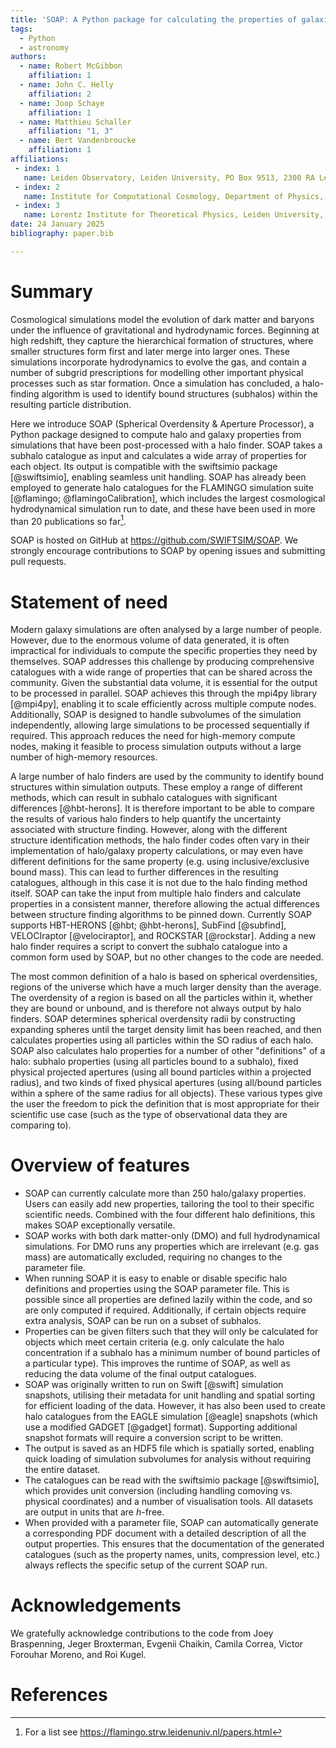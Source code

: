 ```yaml
---
title: 'SOAP: A Python package for calculating the properties of galaxies and halos formed in cosmological simulations'
tags:
  - Python
  - astronomy
authors:
  - name: Robert McGibbon
    affiliation: 1
  - name: John C. Helly
    affiliation: 2
  - name: Joop Schaye 
    affiliation: 1
  - name: Matthieu Schaller
    affiliation: "1, 3"
  - name: Bert Vandenbroucke
    affiliation: 1
affiliations:
 - index: 1
   name: Leiden Observatory, Leiden University, PO Box 9513, 2300 RA Leiden, the Netherlands
 - index: 2
   name: Institute for Computational Cosmology, Department of Physics, University of Durham, South Road, Durham, DH1 3LE, UK
 - index: 3
   name: Lorentz Institute for Theoretical Physics, Leiden University, PO box 9506, 2300 RA Leiden, the Netherlands
date: 24 January 2025
bibliography: paper.bib

---
```


# Summary

Cosmological simulations model the evolution of dark matter and baryons under 
the influence of gravitational and hydrodynamic forces. Beginning at 
high redshift, they capture the hierarchical formation of structures, where smaller 
structures form first and later merge into larger ones. These simulations incorporate
hydrodynamics to evolve the gas, and contain a number of subgrid prescriptions
for modelling other important physical processes such as star formation. Once a 
simulation has concluded, a halo-finding algorithm is used to identify bound 
structures (subhalos) within the resulting particle distribution.

Here we introduce SOAP (Spherical Overdensity & Aperture Processor), 
a Python package designed to compute halo and galaxy properties from simulations that
have been post-processed with a halo finder. SOAP takes a subhalo catalogue as 
input and calculates a wide array of properties for each object. Its output 
is compatible with the swiftsimio package [@swiftsimio], enabling seamless unit
handling. SOAP has already been employed to generate halo catalogues for the 
FLAMINGO simulation suite [@flamingo; @flamingoCalibration], which includes the largest cosmological 
hydrodynamical simulation run to date, and these have been used in more than
20 publications so far[^1].

SOAP is hosted on GitHub at https://github.com/SWIFTSIM/SOAP. We strongly encourage
contributions to SOAP by opening issues and submitting pull requests.

# Statement of need

Modern galaxy simulations are often analysed by a large number of people. However,
due to the enormous volume of data generated, it is often impractical for individuals
to compute the specific properties they need by themselves. SOAP addresses this challenge
by producing comprehensive catalogues with a wide range of properties that can be
shared across the community. Given the substantial data volume, it is essential
for the output to be processed in parallel. SOAP achieves this through the mpi4py library
[@mpi4py], enabling it to scale efficiently across multiple compute nodes.
Additionally, SOAP is designed to handle subvolumes of the simulation independently,
allowing large simulations to be processed sequentially if required. This approach reduces the need
for high-memory compute nodes, making it feasible to process
simulation outputs without a large number of high-memory resources.

A large number of halo finders are used by the community
to identify bound structures within simulation outputs. These employ a range of different methods, 
which can result in subhalo catalogues with significant differences [@hbt-herons].
It is therefore important to be able to compare the results of various halo finders to 
help quantify the uncertainty associated with structure finding.
However, along with the different structure identification methods, the halo finder codes often 
vary in their implementation of halo/galaxy property calculations, or may even have different definitions 
for the same property (e.g. using inclusive/exclusive bound mass). This can
lead to further differences in the resulting catalogues, although in this case it is
not due to the halo finding method itself. SOAP can take the input from multiple halo
finders and calculate properties in a consistent manner, therefore allowing the 
actual differences between structure finding algorithms to be pinned down. Currently SOAP
supports HBT-HERONS [@hbt; @hbt-herons], SubFind [@subfind], VELOCIraptor [@velociraptor], and ROCKSTAR
[@rockstar]. Adding a new halo finder requires a script to convert the subhalo catalogue
into a common form used by SOAP, but no other changes to the code are needed.

The most common definition of a halo is based on spherical overdensities, regions of
the universe which have a much larger density than the average. The overdensity of a
region is based on all the particles within it, whether they are bound or unbound, and
is therefore not always output by halo finders. SOAP determines spherical overdensity
radii by constructing expanding spheres until the target density limit has been reached,
and then calculates properties using all particles within the SO radius of each halo.
SOAP also calculates halo properties for a number of other "definitions" of a halo:
subhalo properties (using all particles bound to a subhalo), 
fixed physical projected apertures (using all bound particles within a projected radius), and
two kinds of fixed physical apertures (using all/bound particles within a sphere of the same 
radius for all objects). These various 
types give the user the freedom to pick the definition that is most appropriate for 
their scientific use case (such as the type of observational data they are comparing to).

# Overview of features

- SOAP can currently calculate more than 250 halo/galaxy properties.
Users can easily add new properties, tailoring the tool to their specific scientific needs.
Combined with the four different halo definitions, this makes SOAP exceptionally versatile.
- SOAP works with both dark matter-only (DMO) and full hydrodynamical simulations. For DMO runs any
properties which are irrelevant (e.g. gas mass) are automatically excluded, requiring no changes
to the parameter file.
- When running SOAP it is easy to enable or disable specific halo definitions and properties 
using the SOAP parameter file. This is possible since all properties are defined lazily within the code, 
and so are only computed if required.  Additionally, if certain objects require extra analysis, 
SOAP can be run on a subset of subhalos.
- Properties can be given filters such that they will only be calculated for objects which
meet certain criteria (e.g. only calculate the halo concentration if a subhalo has a
minimum number of bound particles of a particular type). This improves the runtime of SOAP, as well as reducing 
the data volume of the final output catalogues.
- SOAP was originally written to run on Swift [@swift] simulation snapshots, utilising their metadata for 
unit handling and spatial sorting for efficient loading of the data. However, it has also been
used to create halo catalogues from the EAGLE simulation [@eagle] snapshots (which use a modified GADGET [@gadget] format). Supporting
additional snapshot formats will require a conversion script to be written.
- The output is saved as an HDF5 file which is spatially sorted, enabling quick loading of 
simulation subvolumes for analysis without requiring the entire dataset.
- The catalogues can be read with the swiftsimio package [@swiftsimio], which provides 
unit conversion (including handling comoving vs. physical coordinates) and a number of 
visualisation tools. All datasets are output in units that are *h*-free.
- When provided with a parameter file, SOAP can automatically generate a corresponding PDF document with 
a detailed description of all the output properties. This ensures that the documentation of 
the generated catalogues (such as the property names, units, compression level, etc.) 
always reflects the specific setup of the current SOAP run.

# Acknowledgements

We gratefully acknowledge contributions to the code from Joey Braspenning, Jeger Broxterman,
Evgenii Chaikin, Camila Correa, Victor Forouhar Moreno, and Roi Kugel.

# References

[^1]: For a list see https://flamingo.strw.leidenuniv.nl/papers.html
